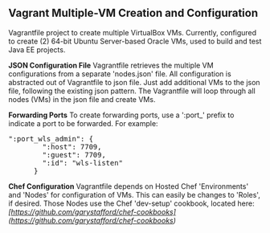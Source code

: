 <h2>Vagrant Multiple-VM Creation and Configuration</h2>

Vagrantfile project to create multiple VirtualBox VMs. Currently, configured to create (2) 64-bit Ubuntu Server-based Oracle VMs, used to build and test Java EE projects.

<b>JSON Configuration File</b>
Vagrantfile retrieves the multiple VM configurations from a separate 'nodes.json' file. All configuration is abstracted out of Vagrantfile to json file. Just add additional VMs to the json file, following the existing json pattern. The Vagrantfile will loop through all nodes (VMs) in the json file and create VMs.

<b>Forwarding Ports</b>
To create forwarding ports, use a ':port_' prefix to indicate a port to be forwarded. For example:

<pre>":port_wls_admin": {
        ":host": 7709,
        ":guest": 7709,
        ":id": "wls-listen"
      }</pre>

<b>Chef Configuration</b>
Vagrantfile depends on Hosted Chef 'Environments' and 'Nodes' for configuration of VMs. This can easily be changes to 'Roles', if desired. Those Nodes use the Chef 'dev-setup' cookbook, located here: *[https://github.com/garystafford/chef-cookbooks] (https://github.com/garystafford/chef-cookbooks)*